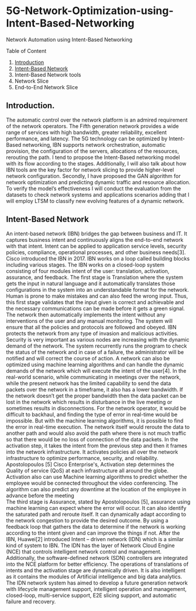 # 5G-Network-Optimization-using-Intent-Based-Networking
Network Automation using Intent-Based Networking

Table of Content
1. [Introduction](#introduction)
2. [Intent-Based Network](#intent-basednetwork)
3. Intent-Based Network tools
4. Network Slice
5. End-to-End Network Slice


## Introduction.
The automatic control over the network platform is an admired requirement of the network operators. The Fifth generation network provides a wide range of services with high bandwidth, greater reliability, excellent performance, and latency. The 5G technology can be optimized by Intent-Based networking, IBN supports network orchestration, automatic provision, the configuration of the servers, allocations of the resources, rerouting the path. I tend to propose the Intent-Based networking model with its flow according to the stages. Additionally, I  will also talk about how IBN tools are the key factor for network slicing to provide higher-level network configuration. Secondly, I have proposed the GAN algorithm for network optimization and predicting dynamic traffic and resource allocation. To verify the model’s effectiveness I will conduct the evaluation from the datasets to check network systems and applications scenarios adding that I will employ LTSM to classify new evolving features of a dynamic network.  
## Intent-Based Network
An intent-based network (IBN)  bridges the gap between business and IT. It captures business intent and continuously aligns the end-to-end network with that intent. Intent can be applied to application service levels, security policies, compliance, operational processes, and other business needs[3]. Cisco introduced the IBN in 2017.
IBN works on a loop called building blocks including various stages. The IBN works on a closed-loop system consisting of four modules intent of the user: translation, activation, assurance, and feedback. The first stage is Translation where the system gets the input in natural language and it automatically translates those configurations in the system into an understandable format for the network. Human is prone to make mistakes and can also feed the wrong input. Thus, this first stage validates that the input given is correct and achievable and the necessary communications can be made before it gets a green signal. The network then automatically implements the intent without any interventions of the user and any manual monitoring. The system will ensure that all the policies and protocols are followed and obeyed. IBN protects the network from any type of invasion and malicious activities. Security is very important as various nodes are increasing with the dynamic demand of the network. The system recurrently runs the program to check the status of the network and in case of a failure, the administrator will be notified and will correct the course of action. A network can also be optimized using machine learning algorithms and can handle the dynamic demands of the network which will execute the intent of the user[4]. In the real-world scenario, while communicating in meetings over the network, while the present network has the limited capability to send the data packets over the network in a timeframe, it also has a lower bandwidth. If the network doesn’t get the proper bandwidth then the data packet can be lost in the network which results in disturbance in the live meeting or sometimes results in disconnections. For the network operator, it would be difficult to backhaul, and finding the type of error in real-time would be impossible. But with the machine learning algorithms, it is possible to find the error in real-time execution. The network itself would reroute the data to another path and would also avoid the path where there is not much traffic so that there would be no loss of connection of the data packets. In the activation step, it takes the intent from the previous step and then it frames into the network infrastructure. It activates policies all over the network infrastructure to optimize performance, security, and reliability. Apostolopoulos [5] Cisco Enterprise's, Activation step determines the Quality of service (QoS)  at each infrastructure all around the globe. Activation also can use Machine learning algorithms to predict whether the employee would be connected throughout the video conferencing. The algorithm can also predict any downtime at the location of the employee in advance before the meeting  
The third stage is Assurance, stated by Apostolopoulos  [5], assurance using machine learning can expect where the error will occur. It can also identify the saturated path and reroute itself. It can dynamically adapt according to the network congestion to provide the desired outcome. By using a feedback loop that gathers the data to determine if the network is working according to the intent given and can improve the things if not. 
   After the IBN, Huawei[2] introduced Intent – driven network (IDN) which is a similar kind of system to IBN. The IDN has the layer of Network Cloud Engine (NCE) that controls intelligent network control and management. Additionally, the software-defined network (SDN) controllers are integrated into the NCE platform for better efficiency. The operations of translations of intents and the activation stage are dynamically driven. It is also intelligent as it contains the modules of Artificial intelligence and big data analytics. The IDN network system has aimed to develop a future generation network with lifecycle management support, intelligent operation and management, closed-loop, multi-service support, E2E slicing support, and automatic failure and recovery.

